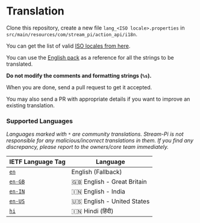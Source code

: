 # Translation

Clone this repository, create a new file `lang_<ISO locale>.properties` in `src/main/resources/com/stream_pi/action_api/i18n`. 

You can get the list of valid [ISO locales from here](https://docs.oracle.com/cd/E13214_01/wli/docs92/xref/xqisocodes.html).

You can use the [English pack][fallback-locale] as a reference for all the strings to be translated. 

**Do not modify the comments and formatting strings (`%s`).**

When you are done, send a pull request to get it accepted.

You may also send a PR with appropriate details if you want to improve an existing translation.


### Supported Languages

*Languages marked with `*` are community translations. Stream-Pi is not responsible for any malicious/incorrect translations in them. If you find any discrepancy, please report to the owners/core team immediately.*

| IETF Language Tag         | Language |
| ------------------------- | ----------- |
| [`en`][fallback-locale]   | English (Fallback)           |
| [`en-GB`][en-GB]          | 🇬🇧 English - Great Britain  |
| [`en-IN`][en-IN]          | 🇮🇳 English - India         |
| [`en-US`][en-US]          | 🇺🇸 English - United States         |
| [`hi`][hi]                | 🇮🇳 Hindi (हिंदी)            |



[fallback-locale]: https://github.com/stream-pi/action-api/blob/master/src/main/resources/com/stream_pi/action_api/i18n/lang_en.properties
[en-GB]: https://github.com/stream-pi/action-api/blob/master/src/main/resources/com/stream_pi/action_api/i18n/lang_en_GB.properties
[en-IN]: https://github.com/stream-pi/action-api/blob/master/src/main/resources/com/stream_pi/action_api/i18n/lang_en_IN.properties
[en-US]: https://github.com/stream-pi/action-api/blob/master/src/main/resources/com/stream_pi/action_api/i18n/lang_en_US.properties
[hi]: https://github.com/stream-pi/action-api/blob/master/src/main/resources/com/stream_pi/action_api/i18n/lang_hi.properties
